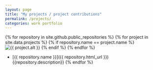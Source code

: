 ```yaml
---
layout: page
title: "My projects / project contributions"
permalink: /projects/
categories: work portfolio
---
```

{% for repository in site.github.public_repositories %}
  {% for project in site.data.projects %}
    {% if repository.name == project.name %}
      <img class="br4 h10 w10 dib" src="{{ project.url }}" alt="{{ project.alt }}"/>
    {% endif %}
  {% endfor %}
  * [{{ repository.name }}]({{ repository.html_url }})
  {{repository.description}}
{% endfor %}
